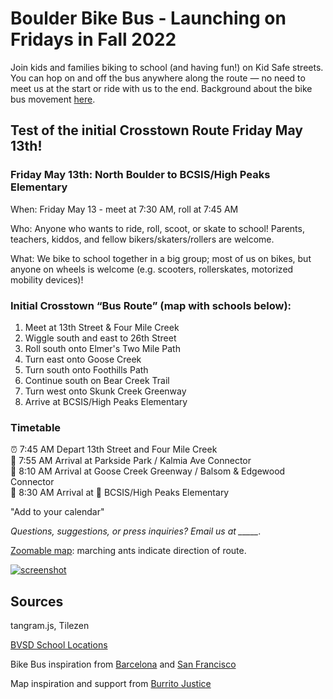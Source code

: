 # Boulder Bike Bus - Launching on Fridays in Fall 2022

Join kids and families biking to school (and having fun!) on Kid Safe streets. You can hop on and off the bus anywhere along the route — no need to meet us at the start or ride with us to the end. Background about the bike bus movement [here](https://www.bloomberg.com/news/features/2022-02-10/kids-board-bike-trains-from-barcelona-to-san-francisco).

## Test of the initial Crosstown Route Friday May 13th!

### Friday May 13th: North Boulder to BCSIS/High Peaks Elementary

When: Friday May 13 - meet at 7:30 AM, roll at 7:45 AM

Who: Anyone who wants to ride, roll, scoot, or skate to school! Parents, teachers, kiddos, and fellow bikers/skaters/rollers are welcome.

What: We bike to school together in a big group; most of us on bikes, but anyone on wheels is welcome (e.g. scooters, rollerskates, motorized mobility devices)!


### Initial Crosstown “Bus Route” (map with schools below):

1. Meet at 13th Street & Four Mile Creek
2. Wiggle south and east to 26th Street
3. Roll south onto Elmer's Two Mile Path
4. Turn east onto Goose Creek
5. Turn south onto Foothills Path
6. Continue south on Bear Creek Trail
7. Turn west onto Skunk Creek Greenway
8. Arrive at BCSIS/High Peaks Elementary

### Timetable 

⏰ 7:45 AM Depart 13th Street and Four Mile Creek  
🛑 7:55 AM Arrival at Parkside Park / Kalmia Ave Connector  
🛑 8:10 AM Arrival at Goose Creek Greenway / Balsom & Edgewood Connector  
🏁 8:30 AM Arrival at 🏫 BCSIS/High Peaks Elementary  


"Add to your calendar"

*Questions, suggestions, or press inquiries? Email us at _____.*

[Zoomable map](map#14/40.0332/-105.2629): marching ants indicate direction of route.

[![screenshot](https://user-images.githubusercontent.com/3979711/164786376-04cf2708-9af9-4a2f-95ab-0e2d6fea6d1c.png)](map#14/40.0332/-105.2629)

## Sources

tangram.js, Tilezen

[BVSD School Locations](https://bvsdschools.maps.arcgis.com/apps/webappviewer/index.html?id=9217a1d6a88a4b769c38495617983d9f)

Bike Bus inspiration from [Barcelona](https://twitter.com/bicibuseixample) and [San Francisco](https://kidsafesf.com/bike-bus)

Map inspiration and support from [Burrito Justice](https://twitter.com/burritojustice)

